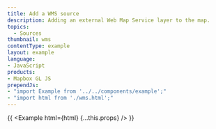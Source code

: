 ```yaml
---
title: Add a WMS source
description: Adding an external Web Map Service layer to the map.
topics:
  - Sources
thumbnail: wms
contentType: example
layout: example
language:
- JavaScript
products:
- Mapbox GL JS
prependJs:
- "import Example from '../../components/example';"
- "import html from './wms.html';"
---
```


{{ <Example html={html} {...this.props} /> }}

